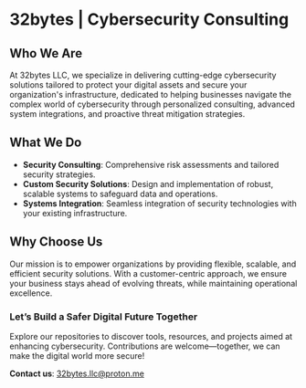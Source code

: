 # 32bytes | Cybersecurity Consulting  

## Who We Are  

At 32bytes LLC, we specialize in delivering cutting-edge cybersecurity solutions tailored to protect your digital assets and secure your organization's infrastructure, dedicated to helping businesses navigate the complex world of cybersecurity through personalized consulting, advanced system integrations, and proactive threat mitigation strategies.  

## What We Do  

- **Security Consulting**: Comprehensive risk assessments and tailored security strategies.  
- **Custom Security Solutions**: Design and implementation of robust, scalable systems to safeguard data and operations.  
- **Systems Integration**: Seamless integration of security technologies with your existing infrastructure.  

## Why Choose Us  

Our mission is to empower organizations by providing flexible, scalable, and efficient security solutions. With a customer-centric approach, we ensure your business stays ahead of evolving threats, while maintaining operational excellence.  

### Let’s Build a Safer Digital Future Together  

Explore our repositories to discover tools, resources, and projects aimed at enhancing cybersecurity. Contributions are welcome—together, we can make the digital world more secure!  

**Contact us**: [32bytes.llc@proton.me](mailto:32bytes.llc@proton.me)  
